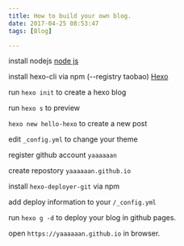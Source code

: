 ```yaml
---
title: How to build your own blog.
date: 2017-04-25 08:53:47
tags: [Blog]

---
```


install nodejs
[node js](https://nodejs.org/en/)

install hexo-cli via npm (--registry taobao)
[Hexo](https://hexo.io/)

run `hexo init` to create a hexo blog

run `hexo s` to preview

`hexo new hello-hexo` to create a new post


edit `_config.yml` to change your theme

register github account `yaaaaaan`

create repostory `yaaaaaan.github.io`

install `hexo-deployer-git` via npm

add deploy information to your `/_config.yml`

run `hexo g -d` to deploy your blog in github pages.

open `https://yaaaaaan.github.io` in browser.
